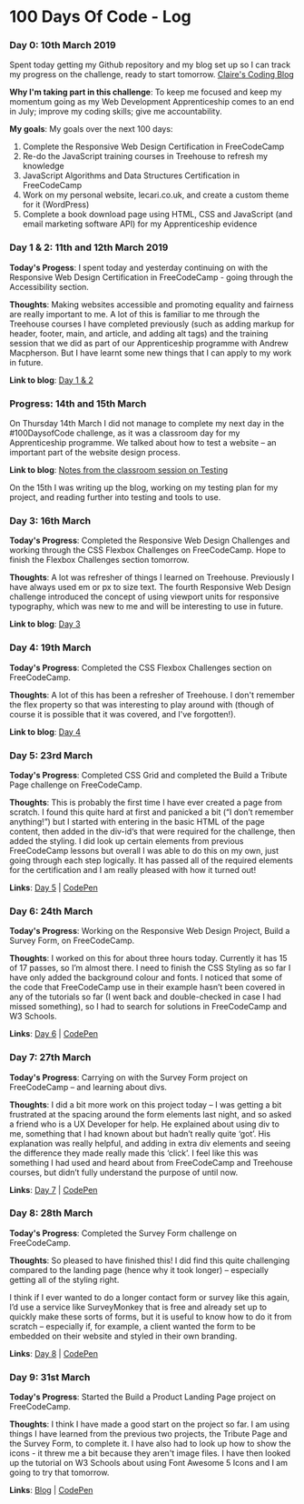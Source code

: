 # 100 Days Of Code - Log

### Day 0: 10th March 2019

Spent today getting my Github repository and my blog set up so I can track my progress on the challenge, ready to start tomorrow. [Claire's Coding Blog](http://www.clairescoding.co.uk/)

**Why I'm taking part in this challenge**: To keep me focused and keep my momentum going as my Web Development Apprenticeship comes to an end in July; improve my coding skills; give me accountability.

**My goals**: My goals over the next 100 days:

1. Complete the Responsive Web Design Certification in FreeCodeCamp
2. Re-do the JavaScript training courses in Treehouse to refresh my knowledge
3. JavaScript Algorithms and Data Structures Certification in FreeCodeCamp
4. Work on my personal website, lecari.co.uk, and create a custom theme for it (WordPress)
5. Complete a book download page using HTML, CSS and JavaScript (and email marketing software API) for my Apprenticeship evidence

### Day 1 & 2: 11th and 12th March 2019

**Today's Progess**: I spent today and yesterday continuing on with the Responsive Web Design Certification in FreeCodeCamp - going through the Accessibility section.

**Thoughts**: Making websites accessible and promoting equality and fairness are really important to me. A lot of this is familiar to me through the Treehouse courses I have completed previously (such as adding markup for header, footer, main, and article, and adding alt tags) and the training session that we did as part of our Apprenticeship programme with Andrew Macpherson. But I have learnt some new things that I can apply to my work in future.  

**Link to blog**: [Day 1 & 2](http://www.clairescoding.co.uk/100daysofcode/day-1-2/)

### Progress: 14th and 15th March

On Thursday 14th March I did not manage to complete my next day in the #100DaysofCode challenge, as it was a classroom day for my Apprenticeship programme. We talked about how to test a website – an important part of the website design process.

**Link to blog**: [Notes from the classroom session on Testing](http://www.clairescoding.co.uk/apprenticeship-update/testing-for-web-development/)

On the 15th I was writing up the blog, working on my testing plan for my project, and reading further into testing and tools to use.

### Day 3: 16th March

**Today's Progress**: Completed the Responsive Web Design Challenges and working through the CSS Flexbox Challenges on FreeCodeCamp. Hope to finish the Flexbox Challenges section tomorrow.

**Thoughts**: A lot was refresher of things I learned on Treehouse. 
Previously I have always used em or px to size text. The fourth Responsive Web Design challenge introduced the concept of using viewport units for responsive typography, which was new to me and will be interesting to use in future.

**Link to blog**: [Day 3](http://www.clairescoding.co.uk/100daysofcode/day-3/)

### Day 4: 19th March

**Today's Progress**: Completed the CSS Flexbox Challenges section on FreeCodeCamp.

**Thoughts**: A lot of this has been a refresher of Treehouse. I don't remember the flex property so that was interesting to play around with (though of course it is possible that it was covered, and I've forgotten!).

**Link to blog**: [Day 4](http://www.clairescoding.co.uk/100daysofcode/day-4/)

### Day 5: 23rd March

**Today's Progress**: Completed CSS Grid and completed the Build a Tribute Page challenge on FreeCodeCamp.

**Thoughts**: This is probably the first time I have ever created a page from scratch. I found this quite hard at first and panicked a bit (“I don’t remember anything!”) but I started with entering in the basic HTML of the page content, then added in the div-id‘s that were required for the challenge, then added the styling. I did look up certain elements from previous FreeCodeCamp lessons but overall I was able to do this on my own, just going through each step logically. It has passed all of the required elements for the certification and I am really pleased with how it turned out!

**Links**: [Day 5](http://www.clairescoding.co.uk/100daysofcode/day-5/) | [CodePen](https://codepen.io/lecariuk/pen/KEJWVO/)

### Day 6: 24th March

**Today's Progress**: Working on the Responsive Web Design Project, Build a Survey Form, on FreeCodeCamp.

**Thoughts**: I worked on this for about three hours today. Currently it has 15 of 17 passes, so I’m almost there. I need to finish the CSS Styling as so far I have only added the background colour and fonts. I noticed that some of the code that FreeCodeCamp use in their example hasn’t been covered in any of the tutorials so far (I went back and double-checked in case I had missed something), so I had to search for solutions in FreeCodeCamp and W3 Schools.

**Links**: [Day 6](http://www.clairescoding.co.uk/100daysofcode/day-6/) | [CodePen](https://codepen.io/lecariuk/pen/aMXxwp)

### Day 7: 27th March

**Today's Progress**: Carrying on with the Survey Form project on FreeCodeCamp – and learning about divs.

**Thoughts**: I did a bit more work on this project today – I was getting a bit frustrated at the spacing around the form elements last night, and so asked a friend who is a UX Developer for help. He explained about using div to me, something that I had known about but hadn’t really quite ‘got’. His explanation was really helpful, and adding in extra div elements and seeing the difference they made really made this ‘click’. I feel like this was something I had used and heard about from FreeCodeCamp and Treehouse courses, but didn’t fully understand the purpose of until now.

**Links**: [Day 7](http://www.clairescoding.co.uk/100daysofcode/day-7/) | [CodePen](https://codepen.io/lecariuk/pen/aMXxwp)

### Day 8: 28th March

**Today's Progress**: Completed the Survey Form challenge on FreeCodeCamp.

**Thoughts**: So pleased to have finished this! I did find this quite challenging compared to the landing page (hence why it took longer) – especially getting all of the styling right. 

I think if I ever wanted to do a longer contact form or survey like this again, I’d use a service like SurveyMonkey that is free and already set up to quickly make these sorts of forms, but it is useful to know how to do it from scratch – especially if, for example, a client wanted the form to be embedded on their website and styled in their own branding.

**Links**: [Day 8](http://www.clairescoding.co.uk/100daysofcode/day-8/) | [CodePen](https://codepen.io/lecariuk/full/aMXxwp)

### Day 9: 31st March

**Today's Progress**: Started the Build a Product Landing Page project on FreeCodeCamp.

**Thoughts**: I think I have made a good start on the project so far. I am using things I have learned from the previous two projects, the Tribute Page and the Survey Form, to complete it.
I have also had to look up how to show the icons - it threw me a bit because they aren't image files. I have then looked up the tutorial on W3 Schools about using Font Awesome 5 Icons and I am going to try that tomorrow.

**Links**: [Blog](http://www.clairescoding.co.uk/100daysofcode/day-9/) | [CodePen](https://codepen.io/lecariuk/pen/XQWzQp)
